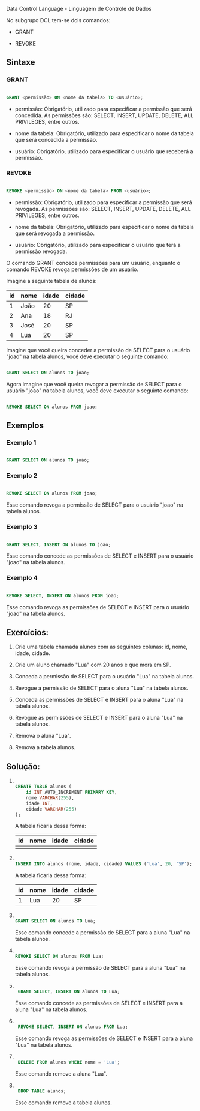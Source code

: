 Data Control Language - Linguagem de Controle de Dados

No subgrupo DCL tem-se dois comandos:

- GRANT

- REVOKE

## Sintaxe

### GRANT

```sql

GRANT <permissão> ON <nome da tabela> TO <usuário>;
```

- permissão: Obrigatório, utilizado para especificar a permissão que será concedida. As permissões são: SELECT, INSERT, UPDATE, DELETE, ALL PRIVILEGES, entre outros.

- nome da tabela: Obrigatório, utilizado para especificar o nome da tabela que será concedida a permissão.

- usuário: Obrigatório, utilizado para especificar o usuário que receberá a permissão.

### REVOKE

```sql

REVOKE <permissão> ON <nome da tabela> FROM <usuário>;
```

- permissão: Obrigatório, utilizado para especificar a permissão que será revogada. As permissões são: SELECT, INSERT, UPDATE, DELETE, ALL PRIVILEGES, entre outros.

- nome da tabela: Obrigatório, utilizado para especificar o nome da tabela que será revogada a permissão.

- usuário: Obrigatório, utilizado para especificar o usuário que terá a permissão revogada.

O comando GRANT concede permissões para um usuário, enquanto o comando REVOKE revoga permissões de um usuário.

Imagine a seguinte tabela de alunos:

| id | nome | idade | cidade |
|----|------|-------|--------|
| 1  | João | 20    | SP     |
| 2  | Ana  | 18    | RJ     |
| 3  | José | 20    | SP     |
| 4  | Lua  | 20    | SP     |

Imagine que você queira conceder a permissão de SELECT para o usuário "joao" na tabela alunos, você deve executar o seguinte comando:

```sql

GRANT SELECT ON alunos TO joao;
```

Agora imagine que você queira revogar a permissão de SELECT para o usuário "joao" na tabela alunos, você deve executar o seguinte comando:

```sql

REVOKE SELECT ON alunos FROM joao;
```

## Exemplos

### Exemplo 1

```sql

GRANT SELECT ON alunos TO joao;
```

### Exemplo 2

```sql

REVOKE SELECT ON alunos FROM joao;
```
Esse comando revoga a permissão de SELECT para o usuário "joao" na tabela alunos.

### Exemplo 3

```sql

GRANT SELECT, INSERT ON alunos TO joao;
```
Esse comando concede as permissões de SELECT e INSERT para o usuário "joao" na tabela alunos.

### Exemplo 4

```sql

REVOKE SELECT, INSERT ON alunos FROM joao;
```
Esse comando revoga as permissões de SELECT e INSERT para o usuário "joao" na tabela alunos.

## Exercícios:

1. Crie uma tabela chamada alunos com as seguintes colunas: id, nome, idade, cidade.

2. Crie um aluno chamado "Lua" com 20 anos e que mora em SP.

3. Conceda a permissão de SELECT para o usuário "Lua" na tabela alunos.

4. Revogue a permissão de SELECT para o aluna "Lua" na tabela alunos.

5. Conceda as permissões de SELECT e INSERT para o aluna "Lua" na tabela alunos.

6. Revogue as permissões de SELECT e INSERT para o aluna "Lua" na tabela alunos.

7. Remova o aluna "Lua".

8. Remova a tabela alunos.

## Solução:

1. ```sql

   CREATE TABLE alunos (
       id INT AUTO_INCREMENT PRIMARY KEY,
       nome VARCHAR(255),
       idade INT,
       cidade VARCHAR(255)
   );
   ```

    A tabela ficaria dessa forma:

    | id | nome | idade | cidade |
    |----|------|-------|--------|
    |    |      |       |        |

2. ```sql

   INSERT INTO alunos (nome, idade, cidade) VALUES ('Lua', 20, 'SP');
   ```

    A tabela ficaria dessa forma:

    | id | nome | idade | cidade |
    |----|------|-------|--------|
    | 1  | Lua  | 20    | SP     |

3. ```sql

   GRANT SELECT ON alunos TO Lua;
   ```
    Esse comando concede a permissão de SELECT para  a aluna "Lua" na tabela alunos.

4. ```sql

   REVOKE SELECT ON alunos FROM Lua;
   ```
    Esse comando revoga a permissão de SELECT para a aluna "Lua" na tabela alunos.

5. ```sql

    GRANT SELECT, INSERT ON alunos TO Lua;
    ```
     Esse comando concede as permissões de SELECT e INSERT para a aluna "Lua" na tabela alunos.

6. ```sql

    REVOKE SELECT, INSERT ON alunos FROM Lua;
    ```
     Esse comando revoga as permissões de SELECT e INSERT para a aluna "Lua" na tabela alunos.

7. ```sql

    DELETE FROM alunos WHERE nome = 'Lua';
    ```
     Esse comando remove a aluna "Lua".

8. ```sql

    DROP TABLE alunos;
    ```
     Esse comando remove a tabela alunos.







